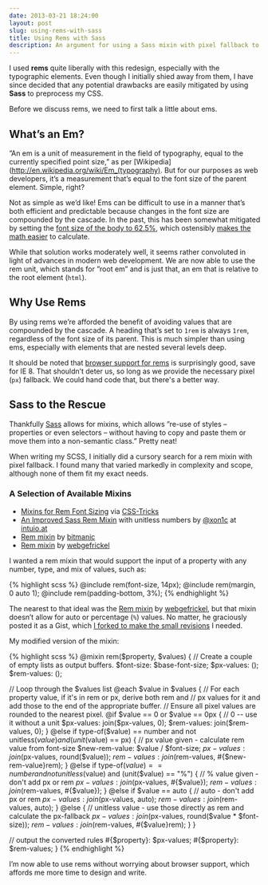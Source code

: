 ```yaml
---
date: 2013-03-21 18:24:00
layout: post
slug: using-rems-with-sass
title: Using Rems with Sass
description: An argument for using a Sass mixin with pixel fallback to easily implement rems.
---
```


I used **rems** quite liberally with this redesign, especially with the typographic elements. Even though I initially shied away from them, I have since decided that any potential drawbacks are easily mitigated by using **Sass** to preprocess my CSS. 

Before we discuss rems, we need to first talk a little about ems.  

## What’s an Em?

”An em is a unit of measurement in the field of typography, equal to the currently specified point size,” as per [Wikipedia](http://en.wikipedia.org/wiki/Em_(typography). But for our purposes as web developers, it’s a measurement that’s equal to the font size of the parent element. Simple, right?

Not as simple as we’d like! Ems can be difficult to use in a manner that’s both efficient and predictable because changes in the font size are compounded by the cascade. In the past, this has been somewhat mitigated by setting the [font size of the body to 62.5%](http://clagnut.com/blog/348/), which ostensibly [makes the math easier](http://pxtoem.com/) to calculate. 

While that solution works moderately well, it seems rather convoluted in light of advances in modern web development. We are now able to use the rem unit, which stands for ”root em” and is just that, an em that is relative to the root element (`html`).

## Why Use Rems

By using rems we’re afforded the benefit of avoiding values that are compounded by the cascade. A heading that’s set to `1rem` is always `1rem`, regardless of the font size of its parent. This is much simpler than using ems, especially with elements that are nested several levels deep.

It should be noted that [browser support for rems](http://caniuse.com/#search=rem) is surprisingly good, save for IE 8. That shouldn’t deter us, so long as we provide the necessary pixel (`px`) fallback. We could hand code that, but there's a better way.

## Sass to the Rescue

Thankfully [Sass](http://sass-lang.com/) allows for mixins, which allows ”re-use of styles – properties or even selectors – without having to copy and paste them or move them into a non-semantic class.” Pretty neat!

When writing my SCSS, I initially did a cursory search for a rem mixin with pixel fallback. I found many that varied markedly in complexity and scope, although none of them fit my exact needs. 

### A Selection of Available Mixins

- [Mixins for Rem Font Sizing](http://css-tricks.com/snippets/css/less-mixin-for-rem-font-sizing/) via [CSS-Tricks](http://www.css-tricks.com/)
- [An Improved Sass Rem Mixin](http://intuio.at/en/blog/an-improved-sass-rem-mixin-for-unitless-numbers/) with unitless numbers by [@xon1c](http://twitter.com/xon1c) at [intuio.at](http://intuio.at/) 
- [Rem mixin](https://github.com/bitmanic/rem) by [bitmanic](https://github.com/bitmanic/)
- [Rem mixin](https://gist.github.com/webgefrickel/4530526) by [webgefrickel](https://github.com/webgefrickel)

I wanted a rem mixin that would support the input of a property with any number, type, and mix of values, such as:

{% highlight scss %}
@include rem(font-size, 14px);
@include rem(margin, 0 auto 1);
@include rem(padding-bottom, 3%);
{% endhighlight %}

The nearest to that ideal was the [Rem mixin](https://gist.github.com/webgefrickel/4530526) by [webgefrickel](https://github.com/webgefrickel), but that mixin doesn’t allow for auto or percentage (`%`) values. No matter, he graciously posted it as a Gist, which [I forked to make the small revisions](https://gist.github.com/davidensinger/5217667) I needed.

My modified version of the mixin:

{% highlight scss %}
@mixin rem($property, $values) {
  // Create a couple of empty lists as output buffers.
  $font-size: $base-font-size;
  $px-values: ();
  $rem-values: ();
 
  // Loop through the $values list
  @each $value in $values {
    // For each property value, if it's in rem or px, derive both rem and
    // px values for it and add those to the end of the appropriate buffer.
    // Ensure all pixel values are rounded to the nearest pixel.
    @if $value == 0 or $value == 0px {
      // 0 -- use it without a unit
      $px-values: join($px-values, 0);
      $rem-values: join($rem-values, 0);
    } @else if type-of($value) == number and not unitless($value) and (unit($value) == px) {
      // px value given - calculate rem value from font-size
      $new-rem-value: $value / $font-size;
      $px-values: join($px-values, round($value));
      $rem-values: join($rem-values, #{$new-rem-value}rem);
    } @else if type-of($value) == number and not unitless($value) and (unit($value) == "%") {
      // % value given - don't add px or rem
      $px-values: join($px-values, #{$value});
      $rem-values: join($rem-values, #{$value});
    } @else if $value == auto {
      // auto - don't add px or rem
      $px-values: join($px-values, auto);
      $rem-values: join($rem-values, auto);
    } @else {
      // unitless value - use those directly as rem and calculate the px-fallback
      $px-values: join($px-values, round($value * $font-size));
      $rem-values: join($rem-values, #{$value}rem);
    }
  }
 
  // output the converted rules
  #{$property}: $px-values;
  #{$property}: $rem-values;
}
{% endhighlight %}

I’m now able to use rems without worrying about browser support, which affords me more time to design and write.  
